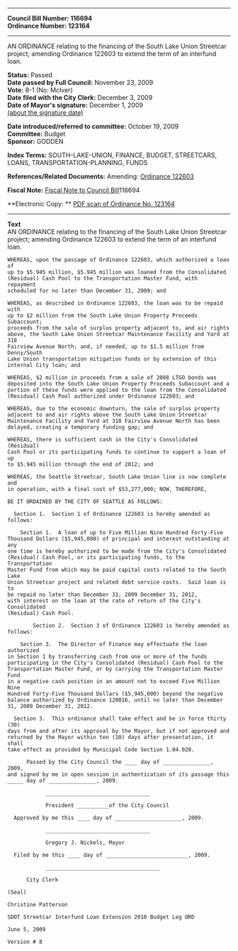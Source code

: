 * * * * *  
  
**Council Bill Number: [](#h0)[](#h2)116694**   
**Ordinance Number: 123164**  
  
* * * * *  
  
AN ORDINANCE relating to the financing of the South Lake Union Streetcar project; amending Ordinance 122603 to extend the term of an interfund loan.  
  
**Status:** Passed   
**Date passed by Full Council:** November 23, 2009   
**Vote:** 8-1 (No: McIver)   
**Date filed with the City Clerk:** December 3, 2009   
**Date of Mayor's signature:** December 1, 2009   
[(about the signature date)](/~public/approvaldate.htm)   
  
  
**Date introduced/referred to committee:** October 19, 2009   
**Committee:** Budget   
**Sponsor:** GODDEN   
  
**Index Terms:** SOUTH-LAKE-UNION, FINANCE, BUDGET, STREETCARS, LOANS, TRANSPORTATION-PLANNING, FUNDS  
  
**References/Related Documents:** Amending: [Ordinance 122603](http://clerk.ci.seattle.wa.us/~scripts/nph-brs.exe?s1=&s3=&s4=122603&s2=&s5=&Sect4=and&l=20&Sect2=THESON&Sect3=PLURON&Sect5=CBOR1&Sect6=HITOFF&d=CBOR&p=1&u=/~public/cbor1.htm&r=0&f=S)  
  
**Fiscal Note:** [Fiscal Note to Council Bill](http://clerk.seattle.gov/~public/fnote/116694.htm)[](#h1)[](#h3)116694  
  
**Electronic Copy: ** [PDF scan of Ordinance No. 123164](/~archives/Ordinances/Ord_123164.pdf)  
  
* * * * *  
  
**Text**  
    AN ORDINANCE relating to the financing of the South Lake Union Streetcar  
    project; amending Ordinance 122603 to extend the term of an interfund  
    loan.  
  
    WHEREAS, upon the passage of Ordinance 122603, which authorized a loan of  
    up to $5.945 million, $5.945 million was loaned from the Consolidated  
    (Residual) Cash Pool to the Transportation Master Fund, with  repayment  
    scheduled for no later than December 31, 2009; and  
  
    WHEREAS, as described in Ordinance 122603, the loan was to be repaid with  
    up to $2 million from the South Lake Union Property Proceeds Subaccount;  
    proceeds from the sale of surplus property adjacent to, and air rights  
    above, the South Lake Union Streetcar Maintenance Facility and Yard at 318  
    Fairview Avenue North; and, if needed, up to $1.5 million from Denny/South  
    Lake Union transportation mitigation funds or by extension of this  
    internal City loan; and  
  
    WHEREAS, $2 million in proceeds from a sale of 2008 LTGO bonds was  
    deposited into the South Lake Union Property Proceeds Subaccount and a  
    portion of these funds were applied to the loan from the Consolidated  
    (Residual) Cash Pool authorized under Ordinance 122603; and  
  
    WHEREAS, due to the economic downturn, the sale of surplus property  
    adjacent to and air rights above the South Lake Union Streetcar  
    Maintenance Facility and Yard at 318 Fairview Avenue North has been  
    delayed, creating a temporary funding gap; and  
  
    WHEREAS, there is sufficient cash in the City's Consolidated (Residual)  
    Cash Pool or its participating funds to continue to support a loan of up  
    to $5.945 million through the end of 2012; and  
  
    WHEREAS, the Seattle Streetcar, South Lake Union line is now complete and  
    in operation, with a final cost of $53,277,000; NOW, THEREFORE,  
  
    BE IT ORDAINED BY THE CITY OF SEATTLE AS FOLLOWS:  
  
      Section 1.  Section 1 of Ordinance 122603 is hereby amended as follows:  
  
        Section 1.  A loan of up to Five Million Nine Hundred Forty-Five  
    Thousand Dollars ($5,945,000) of principal and interest outstanding at any  
    one time is hereby authorized to be made from the City's Consolidated  
    (Residual) Cash Pool, or its participating funds, to the Transportation  
    Master Fund from which may be paid capital costs related to the South Lake  
    Union Streetcar project and related debt service costs.  Said loan is to  
    be repaid no later than December 31, 2009 December 31, 2012,  
    with interest on the loan at the rate of return of the City's Consolidated  
    (Residual) Cash Pool.  
  
            Section 2.  Section 3 of Ordinance 122603 is hereby amended as  
    follows:  
  
        Section 3.  The Director of Finance may effectuate the loan authorized  
    in Section 1 by transferring cash from one or more of the funds  
    participating in the City's Consolidated (Residual) Cash Pool to the  
    Transportation Master Fund, or by carrying the Transportation Master Fund  
    in a negative cash position in an amount not to exceed Five Million Nine  
    Hundred Forty-Five Thousand Dollars ($5,945,000) beyond the negative  
    balance authorized by Ordinance 120016, until no later than December  
    31, 2009 December 31, 2012.  
  
      Section 3.  This ordinance shall take effect and be in force thirty (30)  
    days from and after its approval by the Mayor, but if not approved and  
    returned by the Mayor within ten (10) days after presentation, it shall  
    take effect as provided by Municipal Code Section 1.04.020.  
  
          Passed by the City Council the ____ day of _______________, 2009,  
    and signed by me in open session in authentication of its passage this  
    _____ day of _______________, 2009.  
  
                _________________________________  
  
                President __________of the City Council  
  
      Approved by me this ____ day of _____________________, 2009.  
  
                _________________________________  
  
                Gregory J. Nickels, Mayor  
  
      Filed by me this ____ day of __________________________, 2009.  
  
                ____________________________________  
  
          City Clerk  
  
    (Seal)  
  
    Christine Patterson  
  
    SDOT Streetcar Interfund Loan Extension 2010 Budget Leg ORD  
  
    June 5, 2009  
  
    Version # 8  
